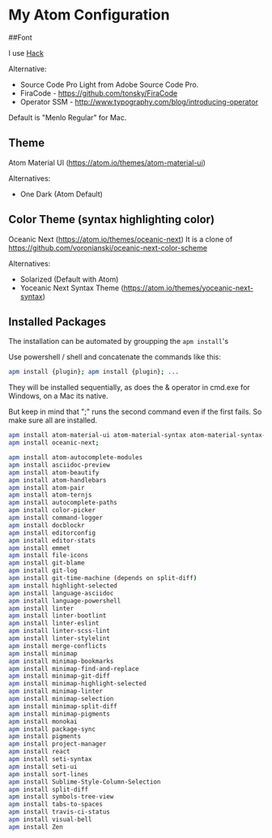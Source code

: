 # My Atom Configuration

##Font

I use [Hack](https://github.com/chrissimpkins/Hack)

Alternative:
 - Source Code Pro Light from Adobe Source Code Pro.
 - FiraCode - https://github.com/tonsky/FiraCode
 - Operator SSM - http://www.typography.com/blog/introducing-operator

Default is "Menlo Regular" for Mac.

## Theme

Atom Material UI (https://atom.io/themes/atom-material-ui)

Alternatives:

- One Dark (Atom Default)

## Color Theme (syntax highlighting color)

Oceanic Next (https://atom.io/themes/oceanic-next)
It is a clone of https://github.com/voronianski/oceanic-next-color-scheme

Alternatives:

- Solarized (Default with Atom)
- Yoceanic Next Syntax Theme (https://atom.io/themes/yoceanic-next-syntax)

## Installed Packages

The installation can be automated by groupping the `apm install`'s

Use powershell / shell and concatenate the commands like this:

```bash
apm install {plugin}; apm install {plugin}; ...
```

They will be installed sequentially, as does the & operator in cmd.exe for Windows, on a Mac its native.

But keep in mind that ";" runs the second command even if the first fails. So make sure all are installed.

```bash
apm install atom-material-ui atom-material-syntax atom-material-syntax-light;
apm install oceanic-next;

apm install atom-autocomplete-modules
apm install asciidoc-preview
apm install atom-beautify
apm install atom-handlebars
apm install atom-pair
apm install atom-ternjs
apm install autocomplete-paths
apm install color-picker
apm install command-logger
apm install docblockr
apm install editorconfig
apm install editor-stats
apm install emmet
apm install file-icons
apm install git-blame
apm install git-log
apm install git-time-machine (depends on split-diff)
apm install highlight-selected
apm install language-asciidoc
apm install language-powershell
apm install linter
apm install linter-bootlint
apm install linter-eslint
apm install linter-scss-lint
apm install linter-stylelint
apm install merge-conflicts
apm install minimap
apm install minimap-bookmarks
apm install minimap-find-and-replace
apm install minimap-git-diff
apm install minimap-highlight-selected
apm install minimap-linter
apm install minimap-selection
apm install minimap-split-diff
apm install minimap-pigments
apm install monokai
apm install package-sync
apm install pigments
apm install project-manager
apm install react
apm install seti-syntax
apm install seti-ui
apm install sort-lines
apm install Sublime-Style-Column-Selection
apm install split-diff
apm install symbols-tree-view
apm install tabs-to-spaces
apm install travis-ci-status
apm install visual-bell
apm install Zen
```
